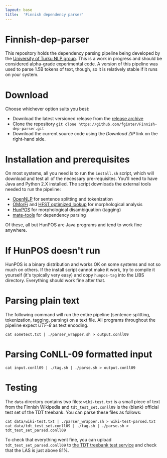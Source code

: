```yaml
---
layout: base
title:  'Finnish dependency parser'
---
```


Finnish-dep-parser
==================

This repository holds the dependency parsing pipeline being developed by the [University of Turku NLP group](http://bionlp.utu.fi). This is a work in progress and should be considered alpha-grade experimental code. A version of this pipeline was used to parse 1.5B tokens of text, though, so it is relatively stable if it runs on your system.

Download
========

Choose whichever option suits you best:

* Download the latest versioned release from the [release archive](https://github.com/fginter/Finnish-dep-parser/releases)
* Clone the repository `git clone https://github.com/fginter/Finnish-dep-parser.git` 
* Download the current source code using the *Download ZIP* link on the right-hand side.

Installation and prerequisites
==============================

On most systems, all you need is to run the `install.sh` script, which will download and test all of the necessary pre-requisites. You'll need to have Java and Python 2.X installed. The script downloads the external tools needed to run the pipeline:

* [OpenNLP](http://opennlp.apache.org) for sentence splitting and tokenization
* [OMorFi](http://code.google.com/p/omorfi/) and [HFST optimized lookup](http://sourceforge.net/projects/hfst/files/optimized-lookup/) for morphological analysis
* [HunPOS](http://code.google.com/p/hunpos/) for morphological disambiguation (tagging)
* [mate-tools](https://code.google.com/p/mate-tools/) for dependency parsing

Of these, all but HunPOS are Java programs and tend to work fine anywhere. 

If HunPOS doesn't run
=====================

HunPOS is a binary distribution and works OK on some systems and not so much on others. If the install script cannot make it work, try to compile it yourself (it's typically very easy) and copy `hunpos-tag` into the LIBS directory. Everything should work fine after that.

Parsing plain text
==================

The following command will run the entire pipeline (sentence splitting, tokenization, tagging, parsing) on a text file. All programs throughout the pipeline expect *UTF-8* as text encoding.

    cat sometext.txt | ./parser_wrapper.sh > output.conll09

Parsing CoNLL-09 formatted input
================================
    
    cat input.conll09 | ./tag.sh | ./parse.sh > output.conll09
    
Testing
=======

The `data` directory contains two files: `wiki-test.txt` is a small piece of text from the Finnish Wikipedia and `tdt_test_set.conll09` is the (blank) official test set of the TDT treebank. You can parse these files as follows:

    cat data/wiki-test.txt | ./parser_wrapper.sh > wiki-test-parsed.txt
    cat data/tdt_test_set.conll09 | ./tag.sh | ./parse.sh > tdt_test_set_parsed.conll09
    
To check that everything went fine, you can upload `tdt_test_set_parsed.conll09` to [the TDT treebank test service](http://bionlp-www.utu.fi/tdteval/) and check that the LAS is just above 81%.
    

    
